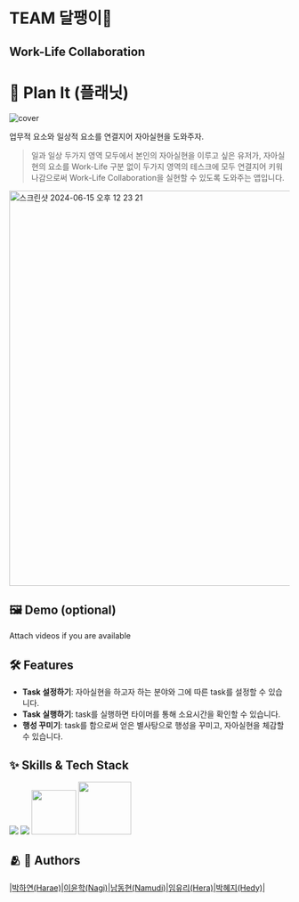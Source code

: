 # TEAM 달팽이🐌

## Work-Life Collaboration
# :iphone: Plan It (플래닛)
![cover](https://github.com/Code-Drop-DevAcademy/2024-Team-12/assets/166782425/ce0aa7bf-1664-43bb-80a7-e29cf5a504b0)

업무적 요소와 일상적 요소를 연결지어 자아실현을 도와주자.<br>
> 일과 일상 두가지 영역 모두에서 본인의 자아실현을 이루고 싶은 유저가,
> 자아실현의 요소를 Work-Life 구분 없이 두가지 영역의 테스크에 모두 연결지어 키워나감으로써 Work-Life Collaboration을 실현할 수 있도록 도와주는 앱입니다.
> 
<img width="710" alt="스크린샷 2024-06-15 오후 12 23 21" src="https://github.com/Code-Drop-DevAcademy/2024-Team-12/assets/166782425/6e1f1bef-d9a5-4eb2-adbb-9d6614a60fad">

## :framed_picture: Demo (optional)

Attach videos if you are available

## 🛠 Features

- **Task 설정하기**: 자아실현을 하고자 하는 분야와 그에 따른 task를 설정할 수 있습니다.
- **Task 실행하기**: task를 실행하면 타이머를 통해 소요시간을 확인할 수 있습니다.
- **행성 꾸미기**: task를 함으로써 얻은 별사탕으로 행성을 꾸미고, 자아실현을 체감할 수 있습니다.

## :sparkles: Skills & Tech Stack

<div>
<img src="https://img.shields.io/badge/swift-F05138?style=for-the-badge&logo=swift&logoColor=white">
<img src="https://img.shields.io/badge/swiftUI-F05138?style=for-the-badge&logo=swift&logoColor=white">
<img width="80" src="https://img.shields.io/badge/IOS-17%2B-yellow"> <img width="95" src="https://img.shields.io/badge/Xcode-15.3-blue">
<div>

## :people_hugging:  Authors
|[박하연(Harae)](https://github.com/HaraePark)|[이윤학(Nagi)](https://github.com/Naknakk)|[남동현(Namudi)](https://github.com/namudongs)|[임유리(Hera)](https://github.com/heracloud)|[박혜지(Hedy)](https://github.com/hyeparkc)|
